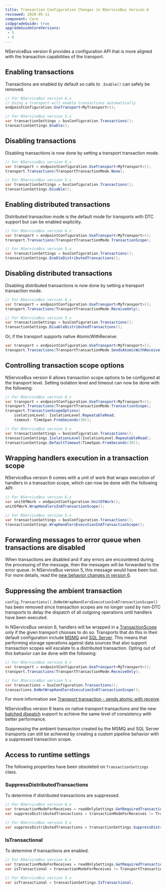 ```yaml
---
title: Transaction Configuration Changes in NServiceBus Version 6
reviewed: 2020-05-11
component: Core
isUpgradeGuide: true
upgradeGuideCoreVersions:
 - 5
 - 6
---
```


NServiceBus version 6 provides a configuration API that is more aligned with the transaction capabilities of the transport.


## Enabling transactions

Transactions are enabled by default so calls to `.Enable()` can safely be removed.

```csharp
// For NServiceBus version 6.x
// Using a transport will enable transactions automatically.
endpointConfiguration.UseTransport<MyTransport>();

// For NServiceBus version 5.x
var transactionSettings = busConfiguration.Transactions();
transactionSettings.Enable();
```


## Disabling transactions

Disabling transactions is now done by setting a transport transaction mode.

```csharp
// For NServiceBus version 6.x
var transport = endpointConfiguration.UseTransport<MyTransport>();
transport.Transactions(TransportTransactionMode.None);

// For NServiceBus version 5.x
var transactionSettings = busConfiguration.Transactions();
transactionSettings.Disable();
```


## Enabling distributed transactions

Distributed transaction mode is the default mode for transports with DTC support but can be enabled explicitly.

```csharp
// For NServiceBus version 6.x
var transport = endpointConfiguration.UseTransport<MyTransport>();
transport.Transactions(TransportTransactionMode.TransactionScope);

// For NServiceBus version 5.x
var transactionSettings = busConfiguration.Transactions();
transactionSettings.EnableDistributedTransactions();
```


## Disabling distributed transactions

Disabling distributed transactions is now done by setting a transport transaction mode.

```csharp
// For NServiceBus version 6.x
var transport = endpointConfiguration.UseTransport<MyTransport>();
transport.Transactions(TransportTransactionMode.ReceiveOnly);

// For NServiceBus version 5.x
var transactionSettings = busConfiguration.Transactions();
transactionSettings.DisableDistributedTransactions();
```

Or, if the transport supports native AtomicWithReceive:

```csharp
var transport = endpointConfiguration.UseTransport<MyTransport>();
transport.Transactions(TransportTransactionMode.SendsAtomicWithReceive);
```


## Controlling transaction scope options

NServiceBus version 6 allows transaction scope options to be configured at the transport level. Setting isolation level and timeout can now be done with the following:

```csharp
// For NServiceBus version 6.x
var transport = endpointConfiguration.UseTransport<MyTransport>();
transport.Transactions(TransportTransactionMode.TransactionScope);
transport.TransactionScopeOptions(
    isolationLevel: IsolationLevel.RepeatableRead,
    timeout: TimeSpan.FromSeconds(30));

// For NServiceBus version 5.x
var transactionSettings = busConfiguration.Transactions();
transactionSettings.IsolationLevel(IsolationLevel.RepeatableRead);
transactionSettings.DefaultTimeout(TimeSpan.FromSeconds(30));
```


## Wrapping handlers execution in a transaction scope

NServiceBus version 6 comes with a unit of work that wraps execution of handlers in a transaction scope, which can now be done with the following API:

```csharp
// For NServiceBus version 6.x
var unitOfWork = endpointConfiguration.UnitOfWork();
unitOfWork.WrapHandlersInATransactionScope();

// For NServiceBus version 5.x
var transactionSettings = busConfiguration.Transactions();
transactionSettings.WrapHandlersExecutionInATransactionScope();
```


## Forwarding messages to error queue when transactions are disabled

When transactions are disabled and if any errors are encountered during the processing of the message, then the messages will be forwarded to the error queue. In NServiceBus version 5, this message would have been lost. For more details, read the [new behavior changes in version 6](/transports/transactions.md#transactions-unreliable-transactions-disabled).


## Suppressing the ambient transaction

`config.Transactions().DoNotWrapHandlersExecutionInATransactionScope()` has been removed since transaction scopes are no longer used by non-DTC transports to delay the dispatch of all outgoing operations until handlers have been executed.

In NServiceBus version 6, handlers will be wrapped in a [TransactionScope](https://msdn.microsoft.com/en-us/library/system.transactions.transactionscope.aspx) only if the given transport chooses to do so. Transports that do this in their default configuration include [MSMQ](/transports/msmq/) and [SQL Server](/transports/sql/). This means that performing storage operations against data sources that also support transaction scopes will escalate to a distributed transaction. Opting out of this behavior can be done with the following:

```csharp
// For NServiceBus version 6.x
var transport = endpointConfiguration.UseTransport<MyTransport>();
transport.Transactions(TransportTransactionMode.ReceiveOnly);

// For NServiceBus version 5.x
var transactions = busConfiguration.Transactions();
transactions.DoNotWrapHandlersExecutionInATransactionScope();
```

For more information see [Transport transaction - sends atomic with receive](/transports/transactions.md#transactions-transport-transaction-sends-atomic-with-receive).

NServiceBus version 6 leans on native transport transactions and the new [batched dispatch](/nservicebus/messaging/batched-dispatch.md) support to achieve the same level of consistency with better performance.

Suppressing the ambient transaction created by the MSMQ and SQL Server transports can still be achieved by creating a custom pipeline behavior with a suppressed transaction scope.


## Access to runtime settings

The following properties have been obsoleted on `TransactionSettings` class.


### SuppressDistributedTransactions

To determine if distributed transactions are suppressed.

```csharp
// For NServiceBus version 6.x
var transactionModeForReceives = readOnlySettings.GetRequiredTransactionModeForReceives();
var suppressDistributedTransactions = transactionModeForReceives != TransportTransactionMode.TransactionScope;

// For NServiceBus version 5.x
var suppressDistributedTransactions = transactionSettings.SuppressDistributedTransactions;
```


### IsTransactional

To determine if transactions are enabled.

```csharp
// For NServiceBus version 6.x
var transactionModeForReceives = readOnlySettings.GetRequiredTransactionModeForReceives();
var isTransactional = transactionModeForReceives != TransportTransactionMode.None;

// For NServiceBus version 5.x
var isTransactional = transactionSettings.IsTransactional;
```
